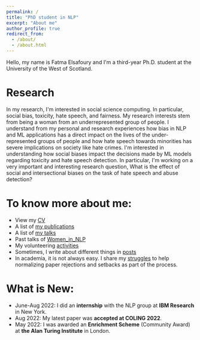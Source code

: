 ```yaml
---
permalink: /
title: "PhD student in NLP"
excerpt: "About me"
author_profile: true
redirect_from:
  - /about/
  - /about.html
---
```

Hello, my name is Fatma Elsafoury and I'm a third-year Ph.D. student at the University of the West of Scotland.

Research
========
<p>In my research, I'm interested in social science computing. In particular, social bias, toxicity, hate speech, 
and fairness. My research interests stem from being a woman from an underrepresented group of people. 
I understand from my personal and research experiences how bias in NLP and ML applications has a direct 
impact on the lives of the under-represented groups of people and how hate speech towards minorities has 
severe implications on society like hate crimes. I'm interested in understanding 
how social biases impact the decisions made by ML models regarding toxicity and hate speech detection.
In particular, I'm working on a very important and interesting research question, What is the effect of social and 
intersectional biases on the task of hate speech and abuse detection?</p>

To know more about me:
======================
* View my [CV](files/Fatma_Elsafoury.pdf)
* A list of [my publications](publications.md)
* A list of [my talks](talks.md)
* Past talks of [Women_in_NLP](womenInNlp.md)
* My volunteering [activities](activities.md)
* Sometimes, I write about different things in [posts](posts.md)
* In academia, it is not always easy. I share my [struggles](struggles.md) to help normalizing paper rejections and setbacks as part of the process.

**What is New:**
=============
* June-Aug 2022: I did an <b>internship</b> with  the NLP group at <b>IBM Research</b> in New York.
* Aug 2022: My latest paper was <b>accepted at COLING 2022</b>.
* May 2022: I was awarded an <b>Enrichment Scheme</b> (Community Award) at <b>the Alan Turing Institute</b> in London.




